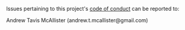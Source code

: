 Issues pertaining to this project's [code of conduct](https://github.com/andrewtavis/CC0-Mockups/blob/main/.github/CODE_OF_CONDUCT.md) can be reported to:

Andrew Tavis McAllister (andrew.t.mcallister@gmail<nolink>.com)
